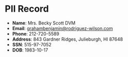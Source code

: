 # PII Record
- **Name**: Mrs. Becky Scott DVM
- **Email**: grahambenjamin@rodriguez-wilson.com
- **Phone**: 212-720-5589
- **Address**: 843 Gardner Ridges, Julieburgh, HI 87648
- **SSN**: 515-97-7052
- **DOB**: 1983-10-17

